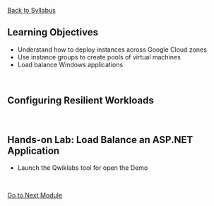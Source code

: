 [Back to Syllabus](/README.md#course-syllabus)

## Learning Objectives
- Understand how to deploy instances across Google Cloud zones
- Use instance groups to create pools of virtual machines
- Load balance Windows applications
<br>

## Configuring Resilient Workloads
<br>

## Hands-on Lab: Load Balance an ASP.NET Application
- Launch the Qwiklabs tool for open the Demo


<br>

[Go to Next Module](./5_Delivering_Next-Generation_ASP.NET_Core_on_Google_Cloud.md)

